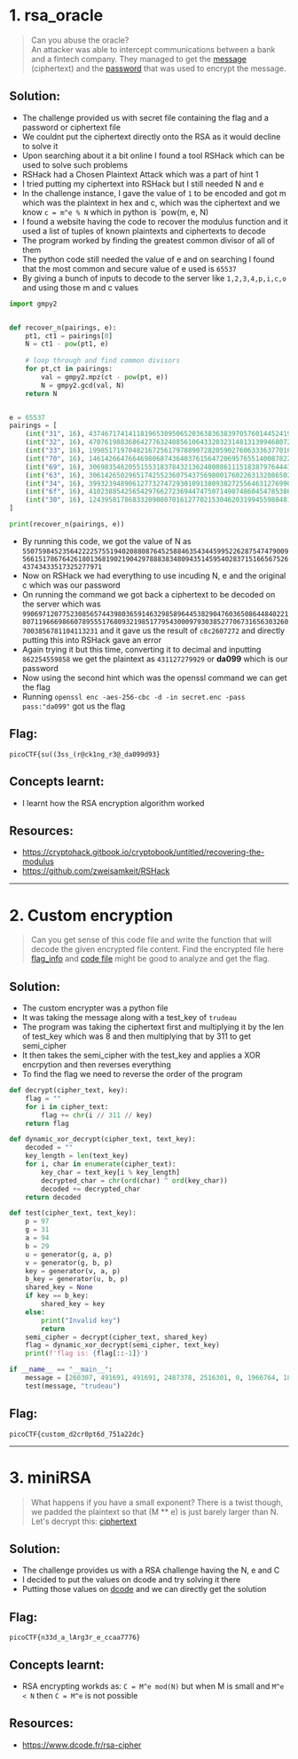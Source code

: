 # 1. rsa_oracle

> Can you abuse the oracle? <br>
> An attacker was able to intercept communications between a bank and a fintech company. They managed to get the [message](https://artifacts.picoctf.net/c_titan/151/secret.enc) (ciphertext) and the [password](https://artifacts.picoctf.net/c_titan/151/password.enc) that was used to encrypt the message.

## Solution:

- The challenge provided us with secret file containing the flag and a password or ciphertext file
- We couldnt put the ciphertext directly onto the RSA as it would decline to solve it
- Upon searching about it a bit online I found a tool RSHack which can be used to solve such problems
- RSHack had a Chosen Plaintext Attack which was a part of hint 1
- I tried putting my ciphertext into RSHack but I still needed N and e
- In the challenge instance, I gave the value of `1` to be encoded and got m which was the plaintext in hex and c, which was the ciphertext and we know `c = m^e % N` which in python is `pow(m, e, N)
- I found a website having the code to recover the modulus function and it used a list of tuples of known plaintexts and ciphertexts to decode
- The program worked by finding the greatest common divisor of all of them
- The python code still needed the value of e and on searching I found that the most common and secure value of e used is `65537`
- By giving a bunch of inputs to decode to the server like `1,2,3,4,p,i,c,o` and using those m and c values

```py
import gmpy2


def recover_n(pairings, e):
    pt1, ct1 = pairings[0]
    N = ct1 - pow(pt1, e)
   
    # loop through and find common divisors
    for pt,ct in pairings:
        val = gmpy2.mpz(ct - pow(pt, e))
        N = gmpy2.gcd(val, N)
    return N


e = 65537    
pairings = [
    (int("31", 16), 4374671741411819653095065203638363839705760144524191633605358134684143978321095859047126585649272872908765432040943055399247499744070371810470682366100689),
    (int("32", 16), 4707619883686427763240856106433203231481313994680729548861877810439954027216515481620077982254465432294427487895036699854948548980054737181231034760249505),
    (int("33", 16), 1998517197048216725617978890728205902760633363770165103499700157925986170022682604311921651991344892635565706489644418147980643978563559991322776155635395),
    (int("70", 16), 1461426647664698068743640376156472069576551400878225400057062913712955002540353833231221591310248412410392740112271354164199413625355445994523646651837989),
    (int("69", 16), 3069835462055155318378432136248008611151838797644431760883733340350022430175764846557500338023103949640166966331994328181107595981122483691278012885239325),
    (int("63", 16), 3061426502965174255236075437569800176022631320865021697888460291364365699048320842872713108319469773309489427692627911178717134147921190139416935382337046),
    (int("34", 16), 3993239489061277327472930109138093827255646312769901312414509207541733524779884801267968848884701166599834406248783129646083261476137481855550108336137485),
    (int("6f", 16), 4102388542565429766272369447475071490748604547853866619176086761714960913050037982340484722426709442959980763610654558359263034061440324190872663407417406),
    (int("30", 16), 1243958178683320908070161277021530462031994559804812917604345413992816962699847617028301295671668162470014721804001815030262979327683265430847247544407395)
]

print(recover_n(pairings, e))
```

- By running this code, we got the value of N as `5507598452356422225755194020880876452588463543445995226287547479009566151786764261801368190219042978883834809435145954028371516656752643743433517325277971` 
- Now on RSHack we had everything to use incuding N, e and the original c which was our password
- On running the command we got back a ciphertext to be decoded on the server which was `990697120775230856574439803659146329858964453829047603650864484022180711966698660789555176809321985177954300097930385277067316563032607003856781104113231` and it gave us the result of `c8c2607272` and directly putting this into RSHack gave an error
- Again trying it but this time, converting it to decimal and inputting `862254559858` we get the plaintext as `431127279929` or **da099** which is our password
- Now using the second hint which was the openssl command we can get the flag
- Running `openssl enc -aes-256-cbc -d -in secret.enc -pass pass:"da099"` got us the flag

## Flag:

```
picoCTF{su((3ss_(r@ck1ng_r3@_da099d93}
```

## Concepts learnt:

- I learnt how the RSA encryption algorithm worked

## Resources:

- https://cryptohack.gitbook.io/cryptobook/untitled/recovering-the-modulus
- https://github.com/zweisamkeit/RSHack


***


# 2. Custom encryption

> Can you get sense of this code file and write the function that will decode the given encrypted file content.
> Find the encrypted file here [flag_info](https://artifacts.picoctf.net/c_titan/18/enc_flag) and [code file](https://artifacts.picoctf.net/c_titan/18/custom_encryption.py) might be good to analyze and get the flag.


## Solution:

- The custom encrypter was a python file
- It was taking the message along with a test_key of `trudeau`
- The program was taking the ciphertext first and multiplying it by the len of test_key which was 8 and then multiplying that by 311 to get semi_cipher
- It then takes the semi_cipher with the test_key and applies a XOR encrpytion and then reverses everything
- To find the flag we need to reverse the order of the program

```py
def decrypt(cipher_text, key):
    flag = ""
    for i in cipher_text:
        flag += chr(i // 311 // key)
    return flag

def dynamic_xor_decrypt(cipher_text, text_key):
    decoded = ""
    key_length = len(text_key)
    for i, char in enumerate(cipher_text):
        key_char = text_key[i % key_length]
        decrypted_char = chr(ord(char) ^ ord(key_char))
        decoded += decrypted_char
    return decoded

def test(cipher_text, text_key):
    p = 97
    g = 31
    a = 94
    b = 29
    u = generator(g, a, p)
    v = generator(g, b, p)
    key = generator(v, a, p)
    b_key = generator(u, b, p)
    shared_key = None
    if key == b_key:
        shared_key = key
    else:
        print("Invalid key")
        return
    semi_cipher = decrypt(cipher_text, shared_key)
    flag = dynamic_xor_decrypt(semi_cipher, text_key)
    print(f'flag is: {flag[::-1]}')

if __name__ == "__main__":
    message = [260307, 491691, 491691, 2487378, 2516301, 0, 1966764, 1879995, 1995687, 1214766, 0, 2400609, 607383, 144615, 1966764, 0, 636306, 2487378, 28923, 1793226, 694152, 780921, 173538, 173538, 491691, 173538, 751998, 1475073, 925536, 1417227, 751998, 202461, 347076, 491691]
    test(message, "trudeau")
```

## Flag:

```
picoCTF{custom_d2cr0pt6d_751a22dc}
```


***


# 3. miniRSA

> What happens if you have a small exponent? There is a twist though, we padded the plaintext so that (M ** e) is just barely larger than N. Let's decrypt this: [ciphertext](https://mercury.picoctf.net/static/a24cf907007a19dbf30310acad0df9e5/ciphertext)

## Solution:

- The challenge provides us with a RSA challenge having the N, e and C
- I decided to put the values on dcode and try solving it there
- Putting those values on [dcode](https://www.dcode.fr/rsa-cipher) and we can directly get the solution

## Flag:

```
picoCTF{n33d_a_lArg3r_e_ccaa7776}
```

## Concepts learnt:

- RSA encrypting workds as: `C = M^e mod(N)` but when M is small and `M^e < N` then `C = M^e` is not possible 

## Resources:

- https://www.dcode.fr/rsa-cipher

